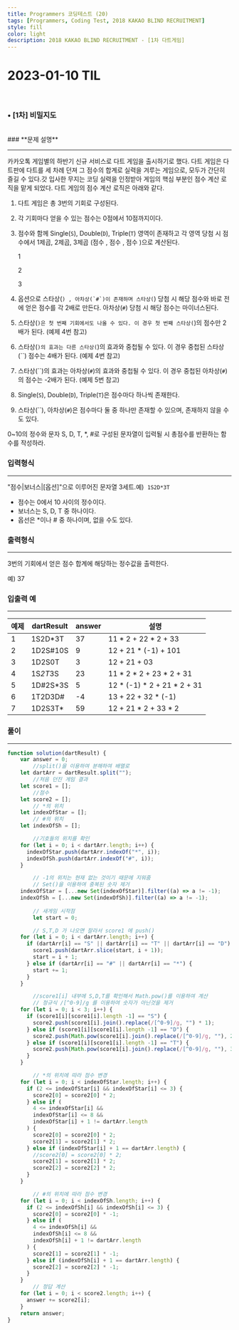 ```yaml
---
title: Programmers 코딩테스트 (20)
tags: [Programmers, Coding Test, 2018 KAKAO BLIND RECRUITMENT]
style: fill
color: light
description: 2018 KAKAO BLIND RECRUITMENT - [1차 다트게임]
---
```


# 2023-01-10 TIL
<br/>

### • [1차] 비밀지도
<br/>
### **문제 설명**

---

카카오톡 게임별의 하반기 신규 서비스로 다트 게임을 출시하기로 했다. 다트 게임은 다트판에 다트를 세 차례 던져 그 점수의 합계로 실력을 겨루는 게임으로, 모두가 간단히 즐길 수 있다.갓 입사한 무지는 코딩 실력을 인정받아 게임의 핵심 부분인 점수 계산 로직을 맡게 되었다. 다트 게임의 점수 계산 로직은 아래와 같다.

1. 다트 게임은 총 3번의 기회로 구성된다.
2. 각 기회마다 얻을 수 있는 점수는 0점에서 10점까지이다.
3. 점수와 함께 Single(`S`), Double(`D`), Triple(`T`) 영역이 존재하고 각 영역 당첨 시 점수에서 1제곱, 2제곱, 3제곱 (점수 , 점수 , 점수 )으로 계산된다.
    
    1
    
    2
    
    3
    
4. 옵션으로 스타상(``) , 아차상(`#`)이 존재하며 스타상(``) 당첨 시 해당 점수와 바로 전에 얻은 점수를 각 2배로 만든다. 아차상(`#`) 당첨 시 해당 점수는 마이너스된다.
5. 스타상(``)은 첫 번째 기회에서도 나올 수 있다. 이 경우 첫 번째 스타상(``)의 점수만 2배가 된다. (예제 4번 참고)
6. 스타상(``)의 효과는 다른 스타상(``)의 효과와 중첩될 수 있다. 이 경우 중첩된 스타상(``) 점수는 4배가 된다. (예제 4번 참고)
7. 스타상(``)의 효과는 아차상(`#`)의 효과와 중첩될 수 있다. 이 경우 중첩된 아차상(`#`)의 점수는 -2배가 된다. (예제 5번 참고)
8. Single(`S`), Double(`D`), Triple(`T`)은 점수마다 하나씩 존재한다.
9. 스타상(``), 아차상(`#`)은 점수마다 둘 중 하나만 존재할 수 있으며, 존재하지 않을 수도 있다.

0~10의 정수와 문자 S, D, T, *, #로 구성된 문자열이 입력될 시 총점수를 반환하는 함수를 작성하라.

### 입력형식

---

"점수|보너스|[옵션]"으로 이루어진 문자열 3세트.예)  `1S2D*3T`

- 점수는 0에서 10 사이의 정수이다.
- 보너스는 S, D, T 중 하나이다.
- 옵선은 *이나 # 중 하나이며, 없을 수도 있다.

### 출력형식

---

3번의 기회에서 얻은 점수 합계에 해당하는 정수값을 출력한다.

예) 37

### 입출력 예

---

| 예제 | dartResult | answer | 설명 |
| --- | --- | --- | --- |
| 1 | 1S2D*3T | 37 | 11 * 2 + 22 * 2 + 33 |
| 2 | 1D2S#10S | 9 | 12 + 21 * (-1) + 101 |
| 3 | 1D2S0T | 3 | 12 + 21 + 03 |
| 4 | 1S*2T*3S | 23 | 11 * 2 * 2 + 23 * 2 + 31 |
| 5 | 1D#2S*3S | 5 | 12 * (-1) * 2 + 21 * 2 + 31 |
| 6 | 1T2D3D# | -4 | 13 + 22 + 32 * (-1) |
| 7 | 1D2S3T* | 59 | 12 + 21 * 2 + 33 * 2 |

### 풀이

---

```jsx
function solution(dartResult) {
    var answer = 0;
        //split()을 이용하여 분해하여 배열로
    let dartArr = dartResult.split("");
        //처음 던진 게임 결과
    let score1 = [];
        //점수
    let score2 = [];
        // *의 위치
    let indexOfStar = [];
        // #의 위치 
    let indexOfSh = [];

        //기호들의 위치를 확인
    for (let i = 0; i < dartArr.length; i++) {
      indexOfStar.push(dartArr.indexOf("*", i));
      indexOfSh.push(dartArr.indexOf("#", i));
    }

        // -1의 위치는 현재 없는 것이기 때문에 지워줌 
        // Set()을 이용하여 중복된 숫자 제거
    indexOfStar = [...new Set(indexOfStar)].filter((a) => a != -1);
    indexOfSh = [...new Set(indexOfSh)].filter((a) => a != -1);
    
        // 새게임 시작점
        let start = 0;

        // S,T,D 가 나오면 잘라서 score1 에 push()
    for (let i = 0; i < dartArr.length; i++) {
      if (dartArr[i] == "S" || dartArr[i] == "T" || dartArr[i] == "D") {
        score1.push(dartArr.slice(start, i + 1));
        start = i + 1;
      } else if (dartArr[i] == "#" || dartArr[i] == "*") {
        start += 1;
      }
    }

        //score1[i] 내부에 S,D,T를 확인해서 Math.pow()를 이용하여 계산
        // 정규식 /[^0-9]/g 를 이용하여 숫자가 아닌것을 제거 
    for (let i = 0; i < 3; i++) {
      if (score1[i][score1[i].length -1] == "S") {
        score2.push(score1[i].join().replace(/[^0-9]/g, "") * 1);
      } else if (score1[i][score1[i].length -1] == "D") {
        score2.push(Math.pow(score1[i].join().replace(/[^0-9]/g, ""), 2));
      } else if (score1[i][score1[i].length -1] == "T") {
        score2.push(Math.pow(score1[i].join().replace(/[^0-9]/g, ""), 3));
      }
    }

        // *의 위치에 따라 점수 변경
    for (let i = 0; i < indexOfStar.length; i++) {
      if (2 <= indexOfStar[i] && indexOfStar[i] <= 3) {
        score2[0] = score2[0] * 2;
      } else if (
        4 <= indexOfStar[i] &&
        indexOfStar[i] <= 8 &&
        indexOfStar[i] + 1 != dartArr.length
      ) {
        score2[0] = score2[0] * 2;
        score2[1] = score2[1] * 2;
      } else if (indexOfStar[i] + 1 == dartArr.length) {
        //score2[0] = score2[0] * 2;
        score2[1] = score2[1] * 2;
        score2[2] = score2[2] * 2;
      }
    }

        // #의 위치에 따라 점수 변경
    for (let i = 0; i < indexOfSh.length; i++) {
      if (2 <= indexOfSh[i] && indexOfSh[i] <= 3) {
        score2[0] = score2[0] * -1;
      } else if (
        4 <= indexOfSh[i] &&
        indexOfSh[i] <= 8 &&
        indexOfSh[i] + 1 != dartArr.length
      ) {
        score2[1] = score2[1] * -1;
      } else if (indexOfSh[i] + 1 == dartArr.length) {
        score2[2] = score2[2] * -1;
      }
    }
        // 정답 계산
    for (let i = 0; i < score2.length; i++) {
      answer += score2[i];
    }
    return answer;
}
```
